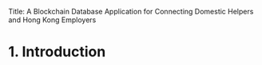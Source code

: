 Title: A Blockchain Database Application for Connecting Domestic Helpers and Hong Kong Employers

# 1. Introduction
